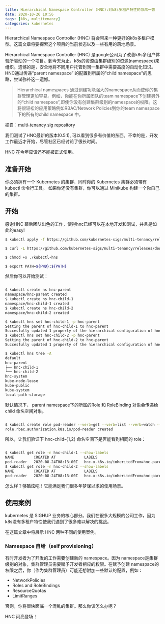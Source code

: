 ```yaml
---
title: Hierarchical Namespace Controller (HNC):对k8s多租户特性的惊鸿一瞥
date: 2020-10-26 10:56
tags: [k8s, multitenancy]
categories: kubernetes
---
```


Hierarchical Namespace Controller (HNC) 将会带来一种更好的k8s多租户模型。这篇文章将要探索这个项目的当前状态以及一些有用的落地场景。

<!--more-->

Hierarchical Namespace Controller (HNC) 是google公司为了改善k8s多租户体验所驱动的一个项目。到今天为止，k8s的资源由集群级别的资源(namespace)来组织。遗憾的是，安全地将不同用户托管到同一集群中需要高度的自动化知识。HNC通过传递“parent namespace” 的配置到所属的"child namespace"的思路，尝试弥补这一遗憾。

> Hierarchical namespaces 通过创建功能强大的namespace从而使你的集群管理更加容易。例如，你能在你所属团队的team namespace下创建另外的“child namespace”,即使你没有创建集群级别的namespace的权限。这将很轻松的应用策略例如RBAC/Network Policies到你的team namespace下的所有的child namespace 中。

摘自：[multi-tenancy sig repository](https://github.com/kubernetes-sigs/multi-tenancy/tree/hnc-v0.5.1/incubator/hnc)

我们测试了HNC最新的版本(0.5.1), 可以看到很多有价值的东西。不幸的是，开发工作最近才开始，尽管社区已经讨论了很长时间。

HNC 在今年应该还不能被正式使用。

## 准备开始
你必须拥有一个 Kubernetes 的集群，同时你的 Kubernetes 集群必须带有 kubectl 命令行工具。 如果你还没有集群，你可以通过 Minikube 构建一个你自己的集群。

## 开始

感谢HNC 幕后团队出色的工作，使得hnc已经可以在本地开发和测试，并且是如此的easy!


```bash
$ kubectl apply -f https://github.com/kubernetes-sigs/multi-tenancy/releases/download/hnc-v0.5.1/hnc-manager.yaml

$ curl -L https://github.com/kubernetes-sigs/multi-tenancy/releases/download/hnc-v0.5.1/kubectl-hns -o ./kubectl-hns

$ chmod +x ./kubectl-hns

$ export PATH=${PWD}:${PATH}

```

然后你可以开始测试：

```bash

$ kubectl create ns hnc-parent
namespace/hnc-parent created
$ kubectl create ns hnc-child-1
namespace/hnc-child-1 created
$ kubectl create ns hnc-child-2
namespace/hnc-child-2 created

$ kubectl hns set hnc-child-1 -p hnc-parent
Setting the parent of hnc-child-1 to hnc-parent
Succesfully updated 1 property of the hierarchical configuration of hnc-child-1
$ kubectl hns set hnc-child-2 -p hnc-parent
Setting the parent of hnc-child-2 to hnc-parent
Succesfully updated 1 property of the hierarchical configuration of hnc-child-2

$ kubectl hns tree -A
default
hnc-parent
├── hnc-child-1
└── hnc-child-2
hnc-system
kube-node-lease
kube-public
kube-system
local-path-storage

```

默认情况下， parent namespace下的所属的Role 和 RoleBinding 对象会传递给 child 命名空间对象。

```bash

$ kubectl create role pod-reader --verb=get --verb=list --verb=watch --resource=pods -n hnc-parent
role.rbac.authorization.k8s.io/pod-reader created
```
所以，让我们验证下 hnc-child-{1,2} 命名空间下是否能看到相同的 role：

``` bash

$ kubectl get role -n hnc-child-1 --show-labels
NAME         CREATED AT             LABELS
pod-reader   2020-08-24T08:13:00Z   hnc.x-k8s.io/inheritedFrom=hnc-parent
$ kubectl get role -n hnc-child-2 --show-labels
NAME         CREATED AT             LABELS
pod-reader   2020-08-24T08:13:00Z   hnc.x-k8s.io/inheritedFrom=hnc-parent

```

怎么样？够酷炫吧！它能满足我们很多年梦寐以求的使用场景。

## 使用案例

kubernetes 是 SIGHUP 业务的核心部分。我们在很多大规模的公司工作，因为k8s没有多租户特性使我们遇到了很多难以解决的挑战。

在这篇文章中将展示 HNC 两种不同的使用案例。

### Namespace 自给（self provisioning）

有时开发者为了开发的工作需要创建新的 namespace。因为 namespace是集群级别的对象，集群管理员需要赋予开发者相应的权限。在赋予创建 namespace的权限之后，你（作为集群管理员）可能还想附加一些默认的配置，例如：

- NetworkPolicies 
- Roles and RoleBindings
- ResourceQuotas
- LimitRanges

否则，你将很快面临一个混乱的集群。那么你该怎么办呢？

HNC 闪亮登场！ 
